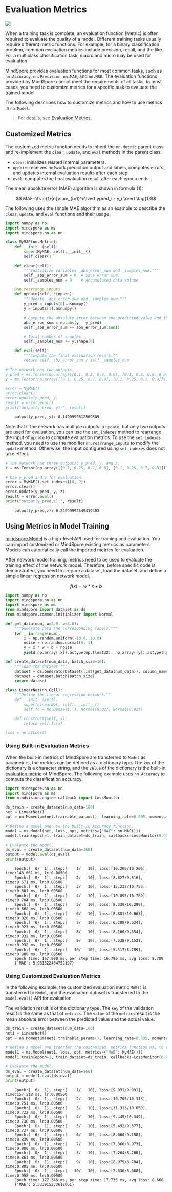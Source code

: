 # Evaluation Metrics

<a href="https://gitee.com/mindspore/docs/blob/master/tutorials/source_en/advanced/model/metric.md" target="_blank"><img src="https://mindspore-website.obs.cn-north-4.myhuaweicloud.com/website-images/master/resource/_static/logo_source_en.png"></a>

When a training task is complete, an evaluation function (Metric) is often required to evaluate the quality of a model. Different training tasks usually require different metric functions. For example, for a binary classification problem, common evaluation metrics include precision, recall, and the like. For a multiclass classification task, macro and micro may be used for evaluation.

MindSpore provides evaluation functions for most common tasks, such as `nn.Accuracy`, `nn.Precision`, `nn.MAE`, and `nn.MSE`. The evaluation functions provided by MindSpore cannot meet the requirements of all tasks. In most cases, you need to customize metrics for a specific task to evaluate the trained model.

The following describes how to customize metrics and how to use metrics in `nn.Model`.

> For details, see [Evaluation Metrics](https://www.mindspore.cn/docs/en/master/api_python/mindspore.nn.html#evaluation-metrics).

## Customized Metrics

The customized metric function needs to inherit the `nn.Metric` parent class and re-implement the `clear`, `update`, and `eval` methods in the parent class.

- `clear`: initializes related internal parameters.
- `update`: receives network prediction output and labels, computes errors, and updates internal evaluation results after each step.
- `eval`: computes the final evaluation result after each epoch ends.

The mean absolute error (MAE) algorithm is shown in formula (1):

$$ MAE=\frac{1}{n}\sum_{i=1}^n\lvert ypred_i - y_i \rvert \tag{1}$$

The following uses the simple MAE algorithm as an example to describe the `clear`, `update`, and `eval` functions and their usage.

```python
import numpy as np
import mindspore as ms
import mindspore.nn as nn

class MyMAE(nn.Metric):
    def __init__(self):
        super(MyMAE, self).__init__()
        self.clear()

    def clear(self):
        """Initialize variables _abs_error_sum and _samples_num."""
        self._abs_error_sum = 0  # Save error sum.
        self._samples_num = 0    # Accumulated data volume.

    @nn.rearrange_inputs
    def update(self, *inputs):
        """Update _abs_error_sum and _samples_num."""
        y_pred = inputs[0].asnumpy()
        y = inputs[1].asnumpy()

        # Compute the absolute error between the predicted value and the actual value.
        abs_error_sum = np.abs(y - y_pred)
        self._abs_error_sum += abs_error_sum.sum()

        # Total number of samples
        self._samples_num += y.shape[0]

    def eval(self):
        """Compute the final evaluation result.""
        return self._abs_error_sum / self._samples_num

# The network has two outputs.
y_pred = ms.Tensor(np.array([[0.1, 0.2, 0.6, 0.9], [0.1, 0.2, 0.6, 0.9]]), ms.float32)
y = ms.Tensor(np.array([[0.1, 0.25, 0.7, 0.9], [0.1, 0.25, 0.7, 0.9]]), ms.float32)

error = MyMAE()
error.clear()
error.update(y_pred, y)
result = error.eval()
print("output(y_pred, y):", result)
```

```text
    output(y_pred, y): 0.1499999612569809
```

Note that if the network has multiple outputs in `update`, but only two outputs are used for evaluation, you can use the `set_indexes` method to rearrange the input of `update` to compute evaluation metrics. To use the `set_indexes` method, you need to use the modifier `nn.rearrange_inputs` to modify the `update` method. Otherwise, the input configured using `set_indexes` does not take effect.

```python
# The network has three outputs: y_pred, y, and z.
z = ms.Tensor(np.array([[0.1, 0.25, 0.7, 0.8], [0.1, 0.25, 0.7, 0.8]]), ms.float32)

# Use y_pred and z for evaluation.
error = MyMAE().set_indexes([0, 2])
error.clear()
error.update(y_pred, y, z)
result = error.eval()
print("output(y_pred,z):", result)
```

```text
    output(y_pred,z): 0.24999992549419403
```

## Using Metrics in Model Training

[mindspore.Model](https://www.mindspore.cn/docs/en/master/api_python/mindspore/mindspore.Model.html#mindspore.Model) is a high-level API used for training and evaluation. You can import customized or MindSpore existing metrics as parameters. Models can automatically call the imported metrics for evaluation.

After network model training, metrics need to be used to evaluate the training effect of the network model. Therefore, before specific code is demonstrated, you need to prepare a dataset, load the dataset, and define a simple linear regression network model.

$$f(x)=w*x+b \tag{2}$$

```python
import numpy as np
import mindspore.nn as nn
import mindspore as ms
from mindspore import dataset as ds
from mindspore.common.initializer import Normal

def get_data(num, w=2.0, b=3.0):
    """Generate data and corresponding labels."""
    for _ in range(num):
        x = np.random.uniform(-10.0, 10.0)
        noise = np.random.normal(0, 1)
        y = x * w + b + noise
        yield np.array([x]).astype(np.float32), np.array([y]).astype(np.float32)

def create_dataset(num_data, batch_size=16):
    """Load the dataset."""
    dataset = ds.GeneratorDataset(list(get_data(num_data)), column_names=['data', 'label'])
    dataset = dataset.batch(batch_size)
    return dataset

class LinearNet(nn.Cell):
    """Define the linear regression network.""
    def __init__(self):
        super(LinearNet, self).__init__()
        self.fc = nn.Dense(1, 1, Normal(0.02), Normal(0.02))

    def construct(self, x):
        return self.fc(x)

loss = nn.L1Loss()
```

### Using Built-in Evaluation Metrics

When the built-in metrics of MindSpore are transferred to `Model` as parameters, the metrics can be defined as a dictionary type. The `key` of the dictionary is a character string, and the `value` of the dictionary is the built-in [evaluation metric](https://www.mindspore.cn/docs/en/master/api_python/mindspore.nn.html#evaluation-metrics) of MindSpore. The following example uses `nn.Accuracy` to compute the classification accuracy.

```python
import mindspore.nn as nn
import mindspore as ms
from mindvision.engine.callback import LossMonitor

ds_train = create_dataset(num_data=160)
net = LinearNet()
opt = nn.Momentum(net.trainable_params(), learning_rate=0.005, momentum=0.9)

# Define a model and use the built-in Accuracy function.
model = ms.Model(net, loss, opt, metrics={"MAE": nn.MAE()})
model.train(epoch=1, train_dataset=ds_train, callbacks=LossMonitor(0.005))

# Evaluate the model.
ds_eval = create_dataset(num_data=160)
output = model.eval(ds_eval)
print(output)
```

```text
    Epoch:[  0/  1], step:[    1/   10], loss:[10.206/10.206], time:148.661 ms, lr:0.00500
    Epoch:[  0/  1], step:[    2/   10], loss:[8.827/9.516], time:0.671 ms, lr:0.00500
    Epoch:[  0/  1], step:[    3/   10], loss:[13.232/10.755], time:0.681 ms, lr:0.00500
    Epoch:[  0/  1], step:[    4/   10], loss:[10.893/10.789], time:0.704 ms, lr:0.00500
    Epoch:[  0/  1], step:[    5/   10], loss:[8.339/10.299], time:0.668 ms, lr:0.00500
    Epoch:[  0/  1], step:[    6/   10], loss:[8.881/10.063], time:0.826 ms, lr:0.00500
    Epoch:[  0/  1], step:[    7/   10], loss:[6.288/9.524], time:0.923 ms, lr:0.00500
    Epoch:[  0/  1], step:[    8/   10], loss:[8.166/9.354], time:0.932 ms, lr:0.00500
    Epoch:[  0/  1], step:[    9/   10], loss:[7.538/9.152], time:0.932 ms, lr:0.00500
    Epoch:[  0/  1], step:[   10/   10], loss:[5.517/8.789], time:0.980 ms, lr:0.00500
    Epoch time: 167.900 ms, per step time: 16.790 ms, avg loss: 8.789
    {'MAE': 5.931522464752197}
```

### Using Customized Evaluation Metrics

In the following example, the customized evaluation metric `MAE()` is transferred to `Model`, and the evaluation dataset is transferred to the `model.eval()` API for evaluation.

The validation result is of the dictionary type. The `key` of the validation result is the same as that of `metrics`. The `value` of the `metrics`result is the mean absolute error between the predicted value and the actual value.

```python
ds_train = create_dataset(num_data=160)
net1 = LinearNet()
opt = nn.Momentum(net1.trainable_params(), learning_rate=0.005, momentum=0.9)

# Define a model and transfer the customized  metrics function MAE to the model.
model1 = ms.Model(net1, loss, opt, metrics={"MAE": MyMAE()})
model1.train(epoch=1, train_dataset=ds_train, callbacks=LossMonitor(0.005))

# Evaluate the model.
ds_eval = create_dataset(num_data=160)
output = model1.eval(ds_eval)
print(output)
```

```text
    Epoch:[  0/  1], step:[    1/   10], loss:[9.931/9.931], time:157.518 ms, lr:0.00500
    Epoch:[  0/  1], step:[    2/   10], loss:[10.705/10.318], time:0.751 ms, lr:0.00500
    Epoch:[  0/  1], step:[    3/   10], loss:[11.313/10.650], time:0.722 ms, lr:0.00500
    Epoch:[  0/  1], step:[    4/   10], loss:[9.445/10.349], time:0.738 ms, lr:0.00500
    Epoch:[  0/  1], step:[    5/   10], loss:[5.492/9.377], time:0.737 ms, lr:0.00500
    Epoch:[  0/  1], step:[    6/   10], loss:[8.060/9.158], time:0.839 ms, lr:0.00500
    Epoch:[  0/  1], step:[    7/   10], loss:[7.866/8.973], time:0.900 ms, lr:0.00500
    Epoch:[  0/  1], step:[    8/   10], loss:[7.264/8.760], time:0.863 ms, lr:0.00500
    Epoch:[  0/  1], step:[    9/   10], loss:[8.975/8.784], time:0.885 ms, lr:0.00500
    Epoch:[  0/  1], step:[   10/   10], loss:[7.630/8.668], time:0.958 ms, lr:0.00500
    Epoch time: 177.346 ms, per step time: 17.735 ms, avg loss: 8.668
    {'MAE': 5.533915233612061}
```
